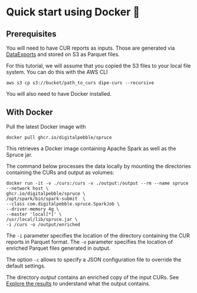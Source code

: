 
# Quick start using Docker 🐳

## Prerequisites

You will need to have CUR reports as inputs. Those are generated via [DataExports](https://docs.aws.amazon.com/cur/latest/userguide/what-is-data-exports.html) and stored on S3 as Parquet files.

For this tutorial, we will assume that you copied the S3 files to your local file system. You can do this with the AWS CLI

```
aws s3 cp s3://bucket/path_to_curs dipe-curs --recursive
```

You will also need to have Docker installed.


## With Docker

Pull the latest Docker image with

`docker pull ghcr.io/digitalpebble/spruce`

This retrieves a Docker image containing Apache Spark as well as the Spruce jar.

The command below processes the data locally by mounting the directories containing the CURs and output as volumes:
```
docker run -it -v ./curs:/curs -v ./output:/output --rm --name spruce --network host \
ghcr.io/digitalpebble/spruce \
/opt/spark/bin/spark-submit  \
--class com.digitalpebble.spruce.SparkJob \
--driver-memory 4g \
--master 'local[*]' \
/usr/local/lib/spruce.jar \
-i /curs -o /output/enriched
```

The `-i` parameter specifies the location of the directory containing the CUR reports in Parquet format.
The `-o` parameter specifies the location of enriched Parquet files generated in output.

The option `-c` allows to specify a JSON configuration file to override the default settings.

The directory _output_ contains an enriched copy of the input CURs. See [Explore the results](tutorial/results.md) to understand
what the output contains.